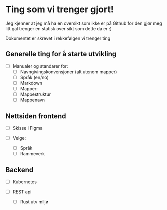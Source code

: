 # Ting som vi trenger gjort!

Jeg kjenner at jeg må ha en oversikt som ikke er på Github for den gjør meg litt gal trenger en statisk over sikt som dette da er :)

Dokumentet er skrevet i rekkefølgen vi trenger ting

## Generelle ting for å starte utvikling

- [ ] Manualer og standarer for:
  - [ ] Navngivingskonvensjoner (alt utenom mapper)
  - [ ] Språk (en/no)
  - [ ] Markdown
  - [ ]  Mapper:
    - [ ]  Mappestruktur
    - [ ]  Mappenavn

## Nettsiden frontend

- [ ] Skisse i Figma

- [ ] Velge:
  - [ ] Språk
  - [ ] Rammeverk

## Backend
- [ ] Kubernetes

- [ ] REST api
  - [ ] Rust utv miljø